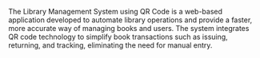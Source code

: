 The Library Management System using QR Code is a web-based application developed to automate library operations and provide a faster, more accurate way of managing books and users. The system integrates QR code technology to simplify book transactions such as issuing, returning, and tracking, eliminating the need for manual entry.
